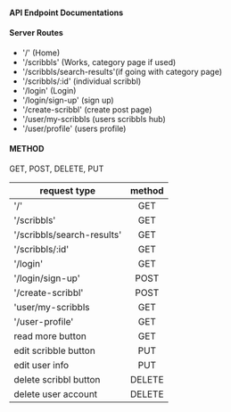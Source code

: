 #### API Endpoint Documentations

#### Server Routes
- '/' (Home)
- '/scribbls' (Works, category page if used)
- '/scribbls/search-results'(if going with category page)
- '/scribbls/:id' (individual scribbl)
- '/login' (Login)
- '/login/sign-up' (sign up)
- '/create-scribbl' (create post page)
- '/user/my-scribbls (users scribbls hub)
- '/user/profile' (users profile)



#### METHOD 

GET, POST, DELETE, PUT

 | request type | method |
 | --- | :---: |  
 | '/' | GET| complete |
 | '/scribbls'| GET | complete |
 | '/scribbls/search-results' | GET |  |
 | '/scribbls/:id'|  GET | complete |
 | '/login' | GET |  |
 | '/login/sign-up' | POST | complete|
 | '/create-scribbl' | POST | complete |
 | 'user/my-scribbls | GET|
 | '/user-profile' | GET | complete |
 | read more button | GET| 
 | edit scribble button | PUT |
 | edit user info | PUT |
 | delete scribbl button | DELETE |
 | delete user account | DELETE |

